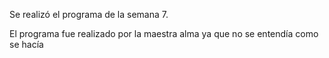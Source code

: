 Se realizó el programa de la semana 7.

El programa fue realizado por la maestra alma ya que no se entendía como se hacía
